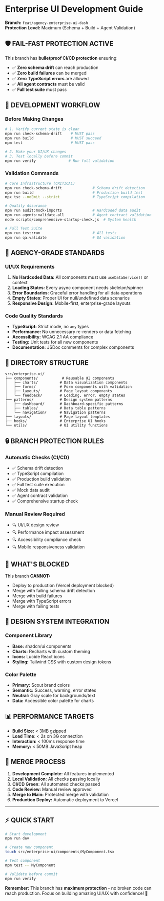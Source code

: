 # Enterprise UI Development Guide
**Branch:** `feat/agency-enterprise-ui-dash`  
**Protection Level:** Maximum (Schema + Build + Agent Validation)

## 🛡️ **FAIL-FAST PROTECTION ACTIVE**

This branch has **bulletproof CI/CD protection** ensuring:
- ✅ **Zero schema drift** can reach production
- ✅ **Zero build failures** can be merged
- ✅ **Zero TypeScript errors** are allowed
- ✅ **All agent contracts** must be valid
- ✅ **Full test suite** must pass

## 🎯 **DEVELOPMENT WORKFLOW**

### Before Making Changes
```bash
# 1. Verify current state is clean
npm run check-schema-drift    # MUST pass
npm run build                 # MUST succeed  
npm test                      # MUST pass

# 2. Make your UI/UX changes
# 3. Test locally before commit
npm run verify               # Run full validation
```

### Validation Commands
```bash
# Core Infrastructure (CRITICAL)
npm run check-schema-drift              # Schema drift detection
npm run build                           # Production build test
npx tsc --noEmit --strict               # TypeScript compilation

# Quality Assurance  
npm run audit:mock-imports              # Hardcoded data audit
npm run agents:validate-all             # Agent contract validation
node scripts/comprehensive-startup-check.js  # System health

# Full Test Suite
npm run test:run                        # All tests
npm run qa:validate                     # QA validation
```

## 🚀 **AGENCY-GRADE STANDARDS**

### UI/UX Requirements
1. **No Hardcoded Data:** All components must use `useDataService()` or context
2. **Loading States:** Every async component needs skeleton/spinner
3. **Error Boundaries:** Graceful error handling for all data operations  
4. **Empty States:** Proper UI for null/undefined data scenarios
5. **Responsive Design:** Mobile-first, enterprise-grade layouts

### Code Quality Standards
- **TypeScript:** Strict mode, no `any` types
- **Performance:** No unnecessary re-renders or data fetching
- **Accessibility:** WCAG 2.1 AA compliance
- **Testing:** Unit tests for all new components
- **Documentation:** JSDoc comments for complex components

## 📁 **DIRECTORY STRUCTURE**

```
src/enterprise-ui/
├── components/           # Reusable UI components
│   ├── charts/          # Data visualization components  
│   ├── forms/           # Form components with validation
│   ├── layouts/         # Page layout components
│   └── feedback/        # Loading, error, empty states
├── patterns/            # Design system patterns
│   ├── dashboard/       # Dashboard-specific patterns
│   ├── tables/          # Data table patterns
│   └── navigation/      # Navigation patterns
├── layouts/             # Page layout templates
├── hooks/               # Enterprise UI hooks
└── utils/               # UI utility functions
```

## 🔒 **BRANCH PROTECTION RULES**

### Automatic Checks (CI/CD)
- ✅ Schema drift detection
- ✅ TypeScript compilation  
- ✅ Production build validation
- ✅ Full test suite execution
- ✅ Mock data audit
- ✅ Agent contract validation
- ✅ Comprehensive startup check

### Manual Review Required
- 🔍 UI/UX design review
- 🔍 Performance impact assessment  
- 🔍 Accessibility compliance check
- 🔍 Mobile responsiveness validation

## 🚫 **WHAT'S BLOCKED**

This branch **CANNOT:**
- Deploy to production (Vercel deployment blocked)
- Merge with failing schema drift detection
- Merge with build failures
- Merge with TypeScript errors
- Merge with failing tests

## 🎨 **DESIGN SYSTEM INTEGRATION**

### Component Library
- **Base:** shadcn/ui components
- **Charts:** Recharts with custom theming
- **Icons:** Lucide React icons
- **Styling:** Tailwind CSS with custom design tokens

### Color Palette
- **Primary:** Scout brand colors
- **Semantic:** Success, warning, error states
- **Neutral:** Gray scale for backgrounds/text
- **Data:** Accessible color palette for charts

## 📊 **PERFORMANCE TARGETS**

- **Build Size:** < 3MB gzipped
- **Load Time:** < 2s on 3G connection
- **Interaction:** < 100ms response time
- **Memory:** < 50MB JavaScript heap

## 🔄 **MERGE PROCESS**

1. **Development Complete:** All features implemented
2. **Local Validation:** All checks passing locally  
3. **CI/CD Green:** All automated checks passed
4. **Code Review:** Manual review approved
5. **Merge to Main:** Protected merge with validation
6. **Production Deploy:** Automatic deployment to Vercel

---

## ⚡ **QUICK START**

```bash
# Start development
npm run dev

# Create new component  
touch src/enterprise-ui/components/MyComponent.tsx

# Test component
npm test -- MyComponent

# Validate before commit
npm run verify
```

**Remember:** This branch has **maximum protection** - no broken code can reach production. Focus on building amazing UI/UX with confidence! 🚀